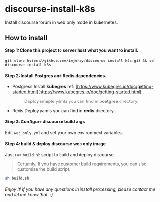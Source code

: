 # discourse-install-k8s

Install discourse forum in web only mode in kubernetes.

## How to install

#### Step 1: Clone this project to server host what you want to install.

```shell
git clone https://github.com/imjokey/discourse-install-k8s.git && cd discourse-install-k8s
```

#### Step 2:  Install Postgres and Redis dependencies.

-  Postgress
  Install **kubegres**  ref:  [https://www.kubegres.io/doc/getting-started.html](https://www.kubegres.io/doc/getting-started.html) .
    > Deploy smaple yamls you can find in **postgres** directory. 

-  Redis
  Deploy yamls you can find in **redis** directory.

#### Step 3:  Configure  discourse build args

Edit `web_only.yml` and set your own environment variables.

#### Step 4:  build & deploy  discourse web only image

Just run `build.sh` script to build and deploy discourse.

> Certainly,  If you have customer  build requirements,  you can  also customize the build script. 

```sh
sh build.sh 
```

###### Enjoy it! if you have any questions  in install processing, please contact me and let me know that. :)









